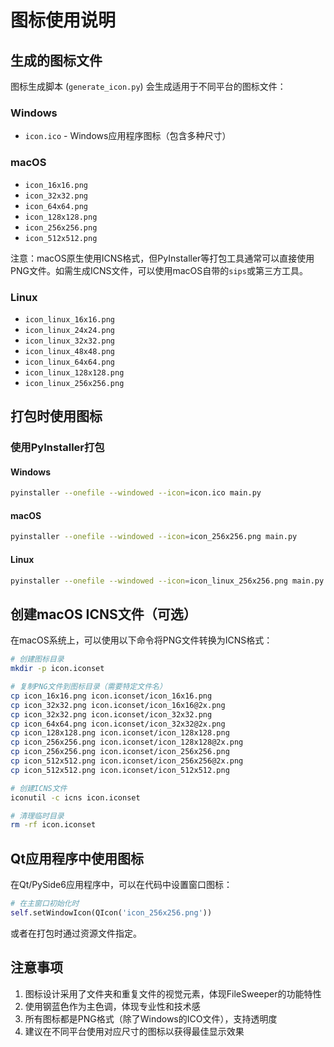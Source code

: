 # 图标使用说明

## 生成的图标文件

图标生成脚本 (`generate_icon.py`) 会生成适用于不同平台的图标文件：

### Windows
- `icon.ico` - Windows应用程序图标（包含多种尺寸）

### macOS
- `icon_16x16.png`
- `icon_32x32.png`
- `icon_64x64.png`
- `icon_128x128.png`
- `icon_256x256.png`
- `icon_512x512.png`

注意：macOS原生使用ICNS格式，但PyInstaller等打包工具通常可以直接使用PNG文件。如需生成ICNS文件，可以使用macOS自带的`sips`或第三方工具。

### Linux
- `icon_linux_16x16.png`
- `icon_linux_24x24.png`
- `icon_linux_32x32.png`
- `icon_linux_48x48.png`
- `icon_linux_64x64.png`
- `icon_linux_128x128.png`
- `icon_linux_256x256.png`

## 打包时使用图标

### 使用PyInstaller打包

#### Windows
```bash
pyinstaller --onefile --windowed --icon=icon.ico main.py
```

#### macOS
```bash
pyinstaller --onefile --windowed --icon=icon_256x256.png main.py
```

#### Linux
```bash
pyinstaller --onefile --windowed --icon=icon_linux_256x256.png main.py
```

## 创建macOS ICNS文件（可选）

在macOS系统上，可以使用以下命令将PNG文件转换为ICNS格式：

```bash
# 创建图标目录
mkdir -p icon.iconset

# 复制PNG文件到图标目录（需要特定文件名）
cp icon_16x16.png icon.iconset/icon_16x16.png
cp icon_32x32.png icon.iconset/icon_16x16@2x.png
cp icon_32x32.png icon.iconset/icon_32x32.png
cp icon_64x64.png icon.iconset/icon_32x32@2x.png
cp icon_128x128.png icon.iconset/icon_128x128.png
cp icon_256x256.png icon.iconset/icon_128x128@2x.png
cp icon_256x256.png icon.iconset/icon_256x256.png
cp icon_512x512.png icon.iconset/icon_256x256@2x.png
cp icon_512x512.png icon.iconset/icon_512x512.png

# 创建ICNS文件
iconutil -c icns icon.iconset

# 清理临时目录
rm -rf icon.iconset
```

## Qt应用程序中使用图标

在Qt/PySide6应用程序中，可以在代码中设置窗口图标：

```python
# 在主窗口初始化时
self.setWindowIcon(QIcon('icon_256x256.png'))
```

或者在打包时通过资源文件指定。

## 注意事项

1. 图标设计采用了文件夹和重复文件的视觉元素，体现FileSweeper的功能特性
2. 使用钢蓝色作为主色调，体现专业性和技术感
3. 所有图标都是PNG格式（除了Windows的ICO文件），支持透明度
4. 建议在不同平台使用对应尺寸的图标以获得最佳显示效果